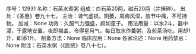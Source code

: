 序号：12931
名称：石英水煮粥
组成：白石英20两，磁石20两（并捶碎）。
出处：《圣惠》卷九十七。
主治：肾气虚损，阴萎，周痹风湿，肢节中痛，不可持物。
加减：None
功效：久服气力强盛，颜如童子。
用法用量：以水2斗，器中浸，于露地安置，夜即揭盖，令得星月气。每日取水作羹粥，及煎茶汤吃。用却1升，即添1升。
制备方法：None
临床应用：None
各家论述：None
用药禁忌：None
附注：石英水粥（《医统》卷八十七）。
